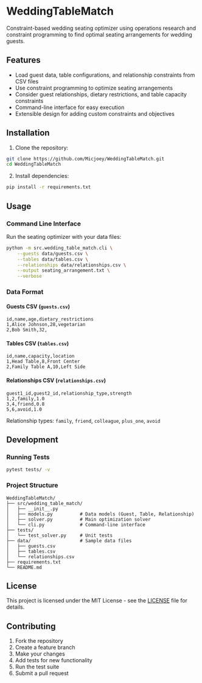 # WeddingTableMatch

Constraint-based wedding seating optimizer using operations research and constraint programming to find optimal seating arrangements for wedding guests.

## Features

- Load guest data, table configurations, and relationship constraints from CSV files
- Use constraint programming to optimize seating arrangements
- Consider guest relationships, dietary restrictions, and table capacity constraints
- Command-line interface for easy execution
- Extensible design for adding custom constraints and objectives

## Installation

1. Clone the repository:
```bash
git clone https://github.com/Micjoey/WeddingTableMatch.git
cd WeddingTableMatch
```

2. Install dependencies:
```bash
pip install -r requirements.txt
```

## Usage

### Command Line Interface

Run the seating optimizer with your data files:

```bash
python -m src.wedding_table_match.cli \
    --guests data/guests.csv \
    --tables data/tables.csv \
    --relationships data/relationships.csv \
    --output seating_arrangement.txt \
    --verbose
```

### Data Format

#### Guests CSV (`guests.csv`)
```csv
id,name,age,dietary_restrictions
1,Alice Johnson,28,vegetarian
2,Bob Smith,32,
```

#### Tables CSV (`tables.csv`)
```csv
id,name,capacity,location
1,Head Table,8,Front Center
2,Family Table A,10,Left Side
```

#### Relationships CSV (`relationships.csv`)
```csv
guest1_id,guest2_id,relationship_type,strength
1,2,family,1.0
3,4,friend,0.8
5,6,avoid,1.0
```

Relationship types: `family`, `friend`, `colleague`, `plus_one`, `avoid`

## Development

### Running Tests

```bash
pytest tests/ -v
```

### Project Structure

```
WeddingTableMatch/
├── src/wedding_table_match/
│   ├── __init__.py
│   ├── models.py          # Data models (Guest, Table, Relationship)
│   ├── solver.py          # Main optimization solver
│   └── cli.py             # Command-line interface
├── tests/
│   └── test_solver.py     # Unit tests
├── data/                  # Sample data files
│   ├── guests.csv
│   ├── tables.csv
│   └── relationships.csv
├── requirements.txt
└── README.md
```

## License

This project is licensed under the MIT License - see the [LICENSE](LICENSE) file for details.

## Contributing

1. Fork the repository
2. Create a feature branch
3. Make your changes
4. Add tests for new functionality
5. Run the test suite
6. Submit a pull request
